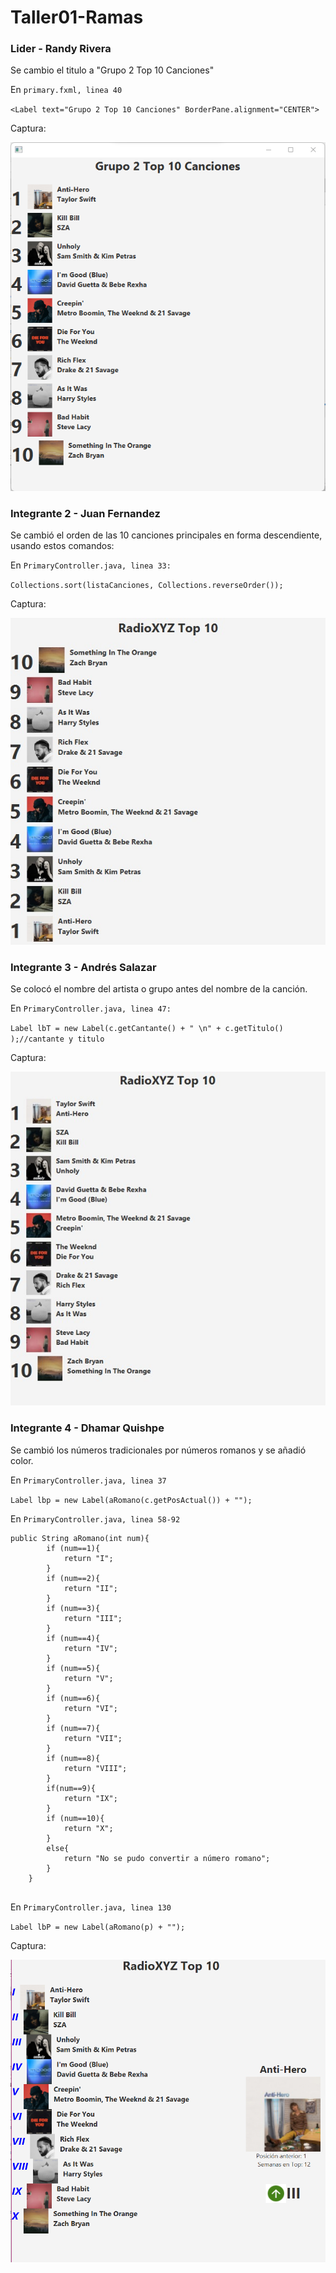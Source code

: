 # Taller01-Ramas

### Lider - Randy Rivera

Se cambio el titulo a "Grupo 2 Top 10 Canciones"

En `primary.fxml, linea 40`

`<Label text="Grupo 2 Top 10 Canciones" BorderPane.alignment="CENTER">`

Captura: 

![Captura Titulo](blob/Lider.png)


### Integrante 2 - Juan Fernandez
Se cambió el orden de las 10 canciones principales en forma descendiente, usando estos comandos:

En `PrimaryController.java, linea 33:`

`Collections.sort(listaCanciones, Collections.reverseOrder());`

Captura:

![Captura Estudiante 2](blob/Estudiante2.jpg)


### Integrante 3 - Andrés Salazar
Se colocó el nombre del artista o grupo antes del nombre de la canción.

En `PrimaryController.java, linea 47:`

`Label lbT = new Label(c.getCantante() + " \n" + c.getTitulo() );//cantante y titulo`

Captura:

![Captura Estudiante 3](blob/Estudiante3.jpg)


### Integrante 4 - Dhamar Quishpe 

Se cambió los números tradicionales por números romanos y se añadió color.

En `PrimaryController.java, linea 37`

`Label lbp = new Label(aRomano(c.getPosActual()) + "");`

En `PrimaryController.java, linea 58-92`

```
public String aRomano(int num){
        if (num==1){
            return "I";
        }
        if (num==2){
            return "II";
        }
        if (num==3){
            return "III";
        }
        if (num==4){
            return "IV";
        }
        if (num==5){
            return "V";
        }
        if (num==6){
            return "VI";
        }
        if (num==7){
            return "VII";
        }
        if (num==8){
            return "VIII";
        }
        if(num==9){
            return "IX";
        }
        if (num==10){
            return "X";
        }
        else{
            return "No se pudo convertir a número romano";
        }
    }
    
```

En `PrimaryController.java, linea 130`

`Label lbP = new Label(aRomano(p) + "");`


Captura:

![Captura Estudiante 4](blob/Estudiante4.png) 
